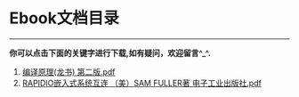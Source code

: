 # Ebook文档目录
****
**你可以点击下面的关键字进行下载,如有疑问，欢迎留言^_^.**

1. [编译原理(龙书) 第二版.pdf](http://pan.baidu.com/s/1nvGU1LZ)
2. [RAPIDIO嵌入式系统互连 （美）SAM FULLER著 电子工业出版社.pdf](http://pan.baidu.com/s/1nvGU1LZ)
